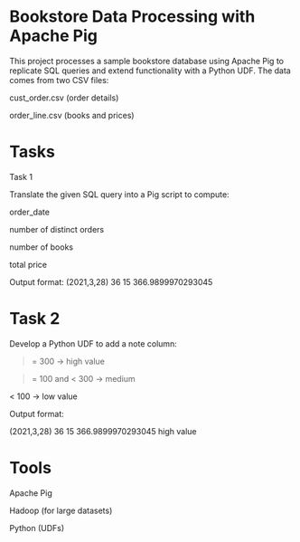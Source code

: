 # Bookstore Data Processing with Apache Pig

This project processes a sample bookstore database using Apache Pig to replicate SQL queries and 
extend functionality with a Python UDF. The data comes from two CSV files:

cust_order.csv (order details)

order_line.csv (books and prices)

# Tasks
Task 1

Translate the given SQL query into a Pig script to compute:

order_date

number of distinct orders

number of books

total price

Output format:
(2021,3,28) 36 15 366.9899970293045

# Task 2

Develop a Python UDF to add a note column:

>= 300 → high value

>= 100 and < 300 → medium

< 100 → low value

Output format:

(2021,3,28) 36 15 366.9899970293045 high value

# Tools

Apache Pig

Hadoop (for large datasets)

Python (UDFs)
